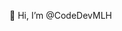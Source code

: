 👋 Hi, I’m @CodeDevMLH  


<!---
CodeDevByMLH/CodeDevByMLH is a ✨ special ✨ repository because its `README.md` (this file) appears on your GitHub profile.
You can click the Preview link to take a look at your changes.
--->
